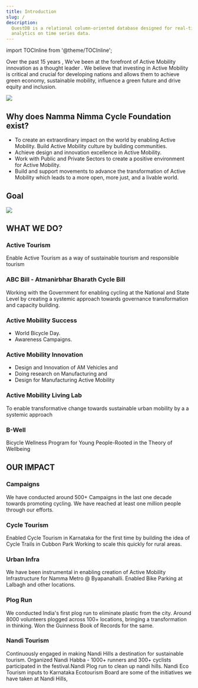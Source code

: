 ```yaml
---
title: Introduction
slug: /
description:
  QuestDB is a relational column-oriented database designed for real-time
  analytics on time series data.
---
```



import TOCInline from '@theme/TOCInline';

<TOCInline toc={toc} />

Over the past 15 years , We've been at the forefront of Active Mobility innovation as a thought leader . We believe that investing in Active Mobility is critical and crucial for developing nations and allows them to achieve green economy, sustainable mobility, influence a green future and drive equity and inclusion. 

![](https://i.imgur.com/53DBnaj.png)

## Why does Namma Nimma Cycle Foundation exist? 

* To create an extraordinary impact on the world by enabling Active Mobility. Build Active Mobility culture by building communities. 
* Achieve design and innovation excellence in Active Mobility. 
* Work with Public and Private Sectors to create a positive environment for Active Mobility. 
* Build and support movements to advance the transformation of Active Mobility which leads to a more open, more just, and a livable world. 

## Goal 

![](https://i.imgur.com/b3gzaiP.png)


   
 
## WHAT WE DO? 

### Active Tourism 
Enable Active Tourism as a way of sustainable tourism and responsible tourism 
### ABC Bill  -  Atmanirbhar Bharath Cycle Bill 
Working with the Government for enabling cycling at the National and State Level by creating a systemic approach towards governance transformation and capacity building. 

### Active Mobility Success
* World Bicycle Day.
* Awareness Campaigns. 

###  Active Mobility Innovation 
* Design and Innovation of AM Vehicles and 
* Doing research on Manufacturing and
* Design for Manufacturing Active Mobility 

### Active Mobility Living Lab 
To enable transformative change towards sustainable urban mobility by a a systemic approach 

### B-Well 

Bicycle Wellness Program for Young People-Rooted in the Theory of Wellbeing

## OUR IMPACT

### Campaigns
We have conducted around 500+ Campaigns in the last one decade towards promoting cycling. We have reached at least one million people through our efforts.
### Cycle Tourism
Enabled Cycle Tourism in Karnataka for the first time by building the idea of Cycle Trails in Cubbon Park Working to scale this quickly for rural areas.
### Urban Infra
We have been instrumental in enabling creation of Active Mobility Infrastructure for Namma Metro @ Byapanahalli. Enabled Bike Parking at Lalbagh and other locations.
### Plog Run
We conducted India's first plog run to eliminate plastic from the city. Around 8000 volunteers plogged across 100+ locations, bringing a transformation in thinking. Won the Guinness Book of Records for the same.
### Nandi Tourism
Continuously engaged in making Nandi Hills a destination for sustainable tourism. Organized Nandi Habba - 1000+ runners and 300+ cyclists participated in the festival.Nandi Plog run to clean up nandi hills. Nandi Eco Tourism inputs to Karnataka Ecotourism Board are some of the initiatives we have taken at Nandi Hills,
